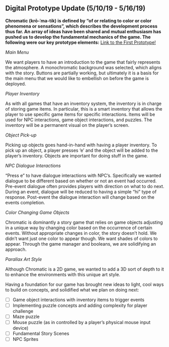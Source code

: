 ## Digital Prototype Update (5/10/19 - 5/16/19)

**Chromatic (krō-ˈma-tik) is defined by “of or relating to color or color phenomena or sensations”, which describes the development process thus far. An array of ideas have been shared and mutual enthusiasm has pushed us to develop the fundamental mechanics of the game. The following were our key prototype elements:**
[Link to the First Prototype!](https://emilykrasser.github.io/Chromatic/FirstDigitalPrototype/)

_Main Menu_ 

We want players to have an introduction to the game that fairly represents the atmosphere. A monochromatic background was selected, which aligns with the story. Buttons are partially working, but ultimately it is a basis for the main menu that we would like to embellish on before the game is deployed. 

_Player Inventory_

As with all games that have an inventory system, the inventory is in charge of storing game items. In particular, this is a smart inventory that allows the player to use specific game items for specific interactions. Items will be used for NPC interactions, game object interactions, and puzzles. The inventory will be a permanent visual on the player’s screen.

_Object Pick-up_

Picking up objects goes hand-in-hand with having a player inventory. To pick up an object, a player presses ‘e’ and the object will be added to the player’s inventory. Objects are important for doing stuff in the game. 

_NPC Dialogue Interactions_

“Press e” to have dialogue interactions with NPC’s. Specifically we wanted dialogue to be different based on whether or not an event had occurred. Pre-event dialogue often provides players with direction on what to do next. During an event, dialogue will be reduced to having a simple “hi” type of response. Post-event the dialogue interaction will change based on the events completion. 

_Color Changing Game Objects_

Chromatic is dominantly a story game that relies on game objects adjusting in a unique way by changing color based on the occurrence of certain events. Without appropriate changes in color, the story doesn’t hold. We didn’t want just one color to appear though. We want shades of colors to appear. Through the game manager and booleans, we are solidifying an approach. 

_Parallax Art Style_

Although Chromatic is a 2D game, we wanted to add a 3D sort of depth to it to enhance the environments with this unique art style. 

Having a foundation for our game has brought new ideas to light, cool ways to build on concepts, and solidified what we plan on doing next:

- [ ] Game object interactions with inventory items to trigger events
- [ ] Implementing puzzle concepts and adding complexity for player challenge
- [ ] Maze puzzle
- [ ] Mouse puzzle (as in controlled by a player’s physical mouse input device)
- [ ] Fundamental Story Scenes
- [ ] NPC Sprites
